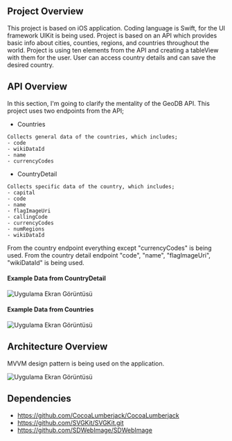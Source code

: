 
## Project Overview

This project is based on iOS application. Coding language is Swift, for the UI framework UIKit is being used.
Project is based on an API which provides  basic info about cities, counties, regions, and countries throughout the world.
Project is using ten elements from the API and creating a tableView with them for the user. User can access country details and can save the desired country.
## API Overview
In this section, I'm going to clarify the mentality of the GeoDB API.
This project uses two endpoints from the API;
- Countries 
```
Collects general data of the countries, which includes;
- code
- wikiDataId
- name
- currencyCodes
```
- CountryDetail
```
Collects specific data of the country, which includes;
- capital
- code
- name
- flagImageUri
- callingCode
- currencyCodes
- numRegions
- wikiDataId
```

From the country endpoint everything except "currencyCodes" is being used. From the country detail endpoint
"code", "name", "flagImageUri", "wikiDataId" is being used.
#### Example Data from CountryDetail
![Uygulama Ekran Görüntüsü](https://i.hizliresim.com/kari7bc.jpg)
#### Example Data from Countries
![Uygulama Ekran Görüntüsü](https://i.hizliresim.com/2e6oxl3.jpg)








## Architecture Overview

MVVM design pattern is being used on the application.

![Uygulama Ekran Görüntüsü](https://i.hizliresim.com/q13nz3h.gif)


## Dependencies

- https://github.com/CocoaLumberjack/CocoaLumberjack
- https://github.com/SVGKit/SVGKit.git
- https://github.com/SDWebImage/SDWebImage
